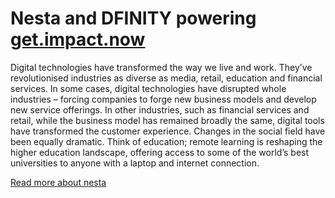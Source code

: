 # Nesta and DFINITY powering [get.impact.now](https://getimpactnow.org)

Digital technologies have transformed the way we live and work. They’ve
revolutionised industries as diverse as media, retail, education and financial
services. In some cases, digital technologies have disrupted whole industries –
forcing companies to forge new business models and develop new service
offerings. In other industries, such as financial services and retail, while the
business model has remained broadly the same, digital tools have transformed the
customer experience. Changes in the social field have been equally dramatic.
Think of education; remote learning is reshaping the higher education landscape,
offering access to some of the world’s best universities to anyone with a laptop
and internet connection.

[Read more about nesta](https://media.nesta.org.uk/documents/digital_democracy.pdf)
